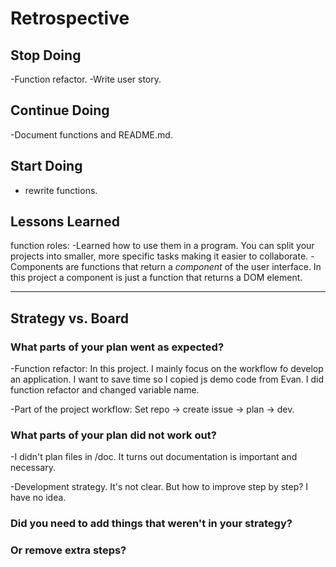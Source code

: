 # Retrospective

## Stop Doing

-Function refactor.
-Write user story.

## Continue Doing

-Document functions and README.md.

## Start Doing

- rewrite functions.

## Lessons Learned

function roles: 
  -Learned how to use them in a program. You can split your projects into smaller, more specific tasks making it easier to collaborate.
  -Components are functions that return a _component_ of the user interface. In this project a component is just a function that returns a DOM element.

---

## Strategy vs. Board

### What parts of your plan went as expected?

-Function refactor:
  In this project. I mainly focus on the workflow fo develop an application. I want to save time so I copied js demo code from Evan. I did function refactor and changed variable name. 

-Part of the project workflow:
  Set repo -> create issue -> plan  -> dev.

### What parts of your plan did not work out?

-I didn't plan files in /doc. It turns out documentation is important and necessary. 

-Development strategy. It's not clear. But how to improve step by step? I have no idea.

### Did you need to add things that weren't in your strategy?

### Or remove extra steps?